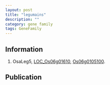 ```yaml
---
layout: post
title: "legumains"
description: ""
category: gene family
tags: GeneFamily
---
```


## Information
1. OsaLeg5, [LOC_Os06g01610](http://rice.plantbiology.msu.edu/cgi-bin/ORF_infopage.cgi?orf=LOC_Os06g01610), [Os06g0105100](http://rapdb.dna.affrc.go.jp/viewer/gbrowse_details/irgsp1?name=Os06g0105100).

## Publication


